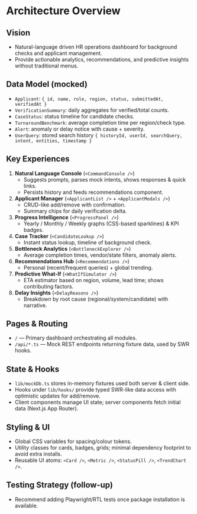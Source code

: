 ﻿# Architecture Overview

## Vision
- Natural-language driven HR operations dashboard for background checks and applicant management.
- Provide actionable analytics, recommendations, and predictive insights without traditional menus.

## Data Model (mocked)
- `Applicant`: `{ id, name, role, region, status, submittedAt, verifiedAt }`
- `VerificationSummary`: daily aggregates for verified/total counts.
- `CaseStatus`: status timeline for candidate checks.
- `TurnaroundBenchmark`: average completion time per region/check type.
- `Alert`: anomaly or delay notice with cause + severity.
- `UserQuery`: stored search history `{ historyId, userId, searchQuery, intent, entities, timestamp }`

## Key Experiences
1. **Natural Language Console** (`<CommandConsole />`)
   - Suggests prompts, parses mock intents, shows responses & quick links.
   - Persists history and feeds recommendations component.
2. **Applicant Manager** (`<ApplicantList />` + `<ApplicantModals />`)
   - CRUD-like add/remove with confirmation.
   - Summary chips for daily verification delta.
3. **Progress Intelligence** (`<ProgressPanel />`)
   - Yearly / Monthly / Weekly graphs (CSS-based sparklines) & KPI badges.
4. **Case Tracker** (`<CandidateLookup />`)
   - Instant status lookup, timeline of background check.
5. **Bottleneck Analytics** (`<BottleneckExplorer />`)
   - Average completion times, vendor/state filters, anomaly alerts.
6. **Recommendations Hub** (`<Recommendations />`)
   - Personal (recent/frequent queries) + global trending.
7. **Predictive What-If** (`<WhatIfSimulator />`)
   - ETA estimator based on region, volume, lead time; shows contributing factors.
8. **Delay Insights** (`<DelayReasons />`)
   - Breakdown by root cause (regional/system/candidate) with narrative.

## Pages & Routing
- `/` — Primary dashboard orchestrating all modules.
- `/api/*.ts` — Mock REST endpoints returning fixture data, used by SWR hooks.

## State & Hooks
- `lib/mockDb.ts` stores in-memory fixtures used both server & client side.
- Hooks under `lib/hooks/` provide typed SWR-like data access with optimistic updates for add/remove.
- Client components manage UI state; server components fetch initial data (Next.js App Router).

## Styling & UI
- Global CSS variables for spacing/colour tokens.
- Utility classes for cards, badges, grids; minimal dependency footprint to avoid extra installs.
- Reusable UI atoms: `<Card />`, `<Metric />`, `<StatusPill />`, `<TrendChart />`.

## Testing Strategy (follow-up)
- Recommend adding Playwright/RTL tests once package installation is available.
